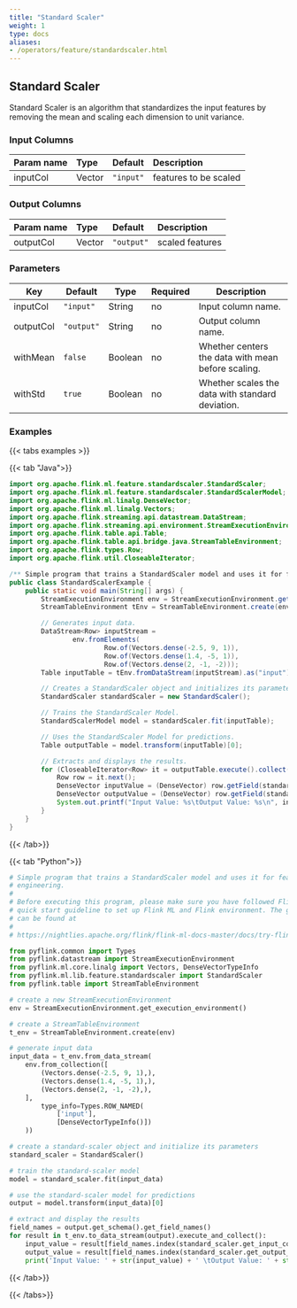 ```yaml
---
title: "Standard Scaler"
weight: 1
type: docs
aliases:
- /operators/feature/standardscaler.html
---
```


<!--
Licensed to the Apache Software Foundation (ASF) under one
or more contributor license agreements.  See the NOTICE file
distributed with this work for additional information
regarding copyright ownership.  The ASF licenses this file
to you under the Apache License, Version 2.0 (the
"License"); you may not use this file except in compliance
with the License.  You may obtain a copy of the License at

  http://www.apache.org/licenses/LICENSE-2.0

Unless required by applicable law or agreed to in writing,
software distributed under the License is distributed on an
"AS IS" BASIS, WITHOUT WARRANTIES OR CONDITIONS OF ANY
KIND, either express or implied.  See the License for the
specific language governing permissions and limitations
under the License.
-->

## Standard Scaler

Standard Scaler is an algorithm that standardizes the input features by removing
the mean and scaling each dimension to unit variance.
### Input Columns

| Param name | Type   | Default   | Description           |
| :--------- | :----- | :-------- | :-------------------- |
| inputCol   | Vector | `"input"` | features to be scaled |

### Output Columns

| Param name | Type   | Default    | Description     |
| :--------- | :----- | :--------- | :-------------- |
| outputCol  | Vector | `"output"` | scaled features |

### Parameters

| Key       | Default    | Type    | Required | Description                                        |
| --------- | ---------- | ------- | -------- | -------------------------------------------------- |
| inputCol  | `"input"`  | String  | no       | Input column name.                                 |
| outputCol | `"output"` | String  | no       | Output column name.                                |
| withMean  | `false`    | Boolean | no       | Whether centers the data with mean before scaling. |
| withStd   | `true`     | Boolean | no       | Whether scales the data with standard deviation.   |

### Examples

{{< tabs examples >}}

{{< tab "Java">}}

```java
import org.apache.flink.ml.feature.standardscaler.StandardScaler;
import org.apache.flink.ml.feature.standardscaler.StandardScalerModel;
import org.apache.flink.ml.linalg.DenseVector;
import org.apache.flink.ml.linalg.Vectors;
import org.apache.flink.streaming.api.datastream.DataStream;
import org.apache.flink.streaming.api.environment.StreamExecutionEnvironment;
import org.apache.flink.table.api.Table;
import org.apache.flink.table.api.bridge.java.StreamTableEnvironment;
import org.apache.flink.types.Row;
import org.apache.flink.util.CloseableIterator;

/** Simple program that trains a StandardScaler model and uses it for feature engineering. */
public class StandardScalerExample {
    public static void main(String[] args) {
        StreamExecutionEnvironment env = StreamExecutionEnvironment.getExecutionEnvironment();
        StreamTableEnvironment tEnv = StreamTableEnvironment.create(env);

        // Generates input data.
        DataStream<Row> inputStream =
                env.fromElements(
                        Row.of(Vectors.dense(-2.5, 9, 1)),
                        Row.of(Vectors.dense(1.4, -5, 1)),
                        Row.of(Vectors.dense(2, -1, -2)));
        Table inputTable = tEnv.fromDataStream(inputStream).as("input");

        // Creates a StandardScaler object and initializes its parameters.
        StandardScaler standardScaler = new StandardScaler();

        // Trains the StandardScaler Model.
        StandardScalerModel model = standardScaler.fit(inputTable);

        // Uses the StandardScaler Model for predictions.
        Table outputTable = model.transform(inputTable)[0];

        // Extracts and displays the results.
        for (CloseableIterator<Row> it = outputTable.execute().collect(); it.hasNext(); ) {
            Row row = it.next();
            DenseVector inputValue = (DenseVector) row.getField(standardScaler.getInputCol());
            DenseVector outputValue = (DenseVector) row.getField(standardScaler.getOutputCol());
            System.out.printf("Input Value: %s\tOutput Value: %s\n", inputValue, outputValue);
        }
    }
}

```

{{< /tab>}}

{{< tab "Python">}}

```python
# Simple program that trains a StandardScaler model and uses it for feature
# engineering.
#
# Before executing this program, please make sure you have followed Flink ML's
# quick start guideline to set up Flink ML and Flink environment. The guideline
# can be found at
#
# https://nightlies.apache.org/flink/flink-ml-docs-master/docs/try-flink-ml/quick-start/

from pyflink.common import Types
from pyflink.datastream import StreamExecutionEnvironment
from pyflink.ml.core.linalg import Vectors, DenseVectorTypeInfo
from pyflink.ml.lib.feature.standardscaler import StandardScaler
from pyflink.table import StreamTableEnvironment

# create a new StreamExecutionEnvironment
env = StreamExecutionEnvironment.get_execution_environment()

# create a StreamTableEnvironment
t_env = StreamTableEnvironment.create(env)

# generate input data
input_data = t_env.from_data_stream(
    env.from_collection([
        (Vectors.dense(-2.5, 9, 1),),
        (Vectors.dense(1.4, -5, 1),),
        (Vectors.dense(2, -1, -2),),
    ],
        type_info=Types.ROW_NAMED(
            ['input'],
            [DenseVectorTypeInfo()])
    ))

# create a standard-scaler object and initialize its parameters
standard_scaler = StandardScaler()

# train the standard-scaler model
model = standard_scaler.fit(input_data)

# use the standard-scaler model for predictions
output = model.transform(input_data)[0]

# extract and display the results
field_names = output.get_schema().get_field_names()
for result in t_env.to_data_stream(output).execute_and_collect():
    input_value = result[field_names.index(standard_scaler.get_input_col())]
    output_value = result[field_names.index(standard_scaler.get_output_col())]
    print('Input Value: ' + str(input_value) + ' \tOutput Value: ' + str(output_value))

```

{{< /tab>}}

{{< /tabs>}}
